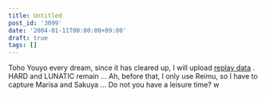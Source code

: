 ```yaml
---
title: Untitled
post_id: '3099'
date: '2004-01-11T00:00:00+09:00'
draft: true
tags: []
---
```


Toho Youyo every dream, since it has cleared up, I will upload [replay data](/th_replay) . HARD and LUNATIC remain ... Ah, before that, I only use Reimu, so I have to capture Marisa and Sakuya ... Do not you have a leisure time? w
